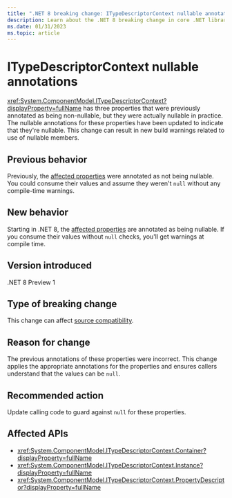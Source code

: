 ```yaml
---
title: ".NET 8 breaking change: ITypeDescriptorContext nullable annotations"
description: Learn about the .NET 8 breaking change in core .NET libraries where the nullable annotations on three ITypeDescriptorContext properties have changed.
ms.date: 01/31/2023
ms.topic: article
---
```

# ITypeDescriptorContext nullable annotations

<xref:System.ComponentModel.ITypeDescriptorContext?displayProperty=fullName> has three properties that were previously annotated as being non-nullable, but they were actually nullable in practice. The nullable annotations for these properties have been updated to indicate that they're nullable. This change can result in new build warnings related to use of nullable members.

## Previous behavior

Previously, the [affected properties](#affected-apis) were annotated as not being nullable. You could consume their values and assume they weren't `null` without any compile-time warnings.

## New behavior

Starting in .NET 8, the [affected properties](#affected-apis) are annotated as being nullable. If you consume their values without `null` checks, you'll get warnings at compile time.

## Version introduced

.NET 8 Preview 1

## Type of breaking change

This change can affect [source compatibility](../../categories.md#source-compatibility).

## Reason for change

The previous annotations of these properties were incorrect. This change applies the appropriate annotations for the properties and ensures callers understand that the values can be `null`.

## Recommended action

Update calling code to guard against `null` for these properties.

## Affected APIs

- <xref:System.ComponentModel.ITypeDescriptorContext.Container?displayProperty=fullName>
- <xref:System.ComponentModel.ITypeDescriptorContext.Instance?displayProperty=fullName>
- <xref:System.ComponentModel.ITypeDescriptorContext.PropertyDescriptor?displayProperty=fullName>
